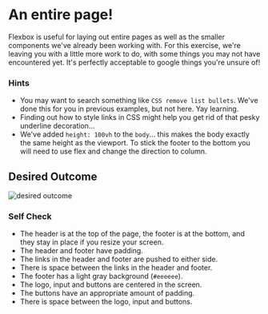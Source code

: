 # An entire page!

Flexbox is useful for laying out entire pages as well as the smaller components we've already been working with. For this exercise, we're leaving you with a little more work to do, with some things you may not have encountered yet. It's perfectly acceptable to google things you're unsure of!

### Hints
- You may want to search something like `CSS remove list bullets`.  We've done this for you in previous examples, but not here. Yay learning.
- Finding out how to style links in CSS might help you get rid of that pesky underline decoration...
- We've added `height: 100vh` to the `body`... this makes the body exactly the same height as the viewport. To stick the footer to the bottom you will need to use flex and change the direction to column.

## Desired Outcome
![desired outcome](./desired-outcome.png)

### Self Check

-  The header is at the top of the page, the footer is at the bottom, and they stay in place if you resize your screen.
-  The header and footer have padding.
-  The links in the header and footer are pushed to either side.
-  There is space between the links in the header and footer.
-  The footer has a light gray background (`#eeeeee`).
-  The logo, input and buttons are centered in the screen.
-  The buttons have an appropriate amount of padding.
-  There is space between the logo, input and buttons.
